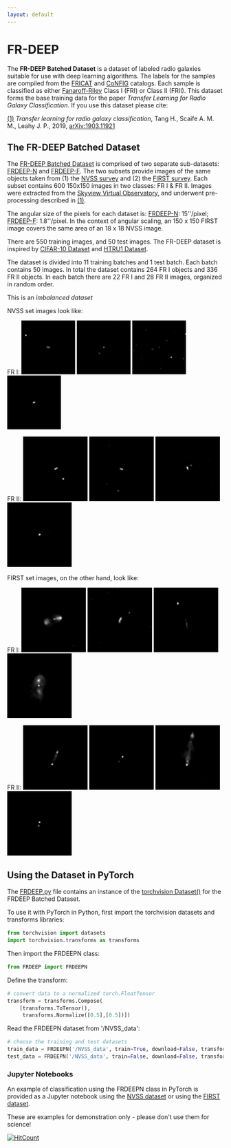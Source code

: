 ```yaml
---
layout: default
---
```



# FR-DEEP

The **FR-DEEP Batched Dataset** is a dataset of labeled radio galaxies suitable for use with deep learning algorithms.  The labels for the samples are compiled from the [FRICAT](https://arxiv.org/abs/1610.09376) and [CoNFIG](https://academic.oup.com/mnras/article/390/2/819/1032320) catalogs. Each sample is classified as either [Fanaroff-Riley](https://en.wikipedia.org/wiki/Fanaroff%E2%80%93Riley_classification) Class I (FRI) or Class II (FRII). This dataset forms the base training data for the paper *Transfer Learning for Radio Galaxy Classification*. If you use this dataset please cite:

[(1)](#paper) *Transfer learning for radio galaxy classification*, Tang H., Scaife A. M. M., Leahy J. P., 2019, [arXiv:1903.11921](https://arxiv.org/abs/1903.11921)  

## The FR-DEEP Batched Dataset

The [FR-DEEP Batched Dataset]() is comprised of two separate sub-datasets: [FRDEEP-N](http://www.jb.man.ac.uk/research/ascaife/NVSS_PNG_dataset.tar.gz) and [FRDEEP-F](http://www.jb.man.ac.uk/research/ascaife/NVSS_PNG_dataset.tar.gz). The two subsets provide images of the same objects taken from (1) the [NVSS survey](https://www.cv.nrao.edu/nvss/) and (2) the [FIRST survey](https://www.cv.nrao.edu/first/). Each subset contains 600 150x150 images in two classes: FR I & FR II. Images were extracted from the [Skyview Virtual Observatory](https://skyview.gsfc.nasa.gov/current/cgi/titlepage.pl), and underwent pre-processing described in [(1)](#paper). 

The angular size of the pixels for each dataset is: [FRDEEP-N](http://www.jb.man.ac.uk/research/ascaife/NVSS_PNG_dataset.tar.gz): 15''/pixel; [FRDEEP-F](http://www.jb.man.ac.uk/research/ascaife/NVSS_PNG_dataset.tar.gz): 1.8''/pixel. In the context of angular scaling, an 150 x 150 FIRST image covers the same area of an 18 x 18 NVSS image.

There are 550 training images, and 50 test images. The FR-DEEP dataset is inspired by [CIFAR-10 Dataset](http://www.cs.toronto.edu/~kriz/cifar.html) and [HTRU1 Dataset](https://as595.github.io/HTRU1/).

The dataset is divided into 11 training batches and 1 test batch. Each batch contains 50 images. In total the dataset contains 264 FR I objects and 336 FR II objects. In each batch there are 22 FR I and 28 FR II images, organized in random order.

This is an *imbalanced dataset*

NVSS set images look like:

FR I: <img src="media/nvss/FR1/1_CoNFIG_FR1_.png" width="125"> <img src="media/nvss/FR1/1_FRICAT_FR1_.png" width="125"> <img src="media/nvss/FR1/2_FRICAT_FR1_.png" width="125"> <img src="media/nvss/FR1/2_CoNFIG_FR1_.png" width="125"> 

FR II: ![a](/media/nvss/FR2/53_CoNFIG_FR2.png) ![b](/media/nvss/FR2/54_CoNFIG_FR2.png) ![c](/media/nvss/FR2/55_CoNFIG_FR2.png) ![d](/media/nvss/FR2/56_CoNFIG_FR2.png)

FIRST set images, on the other hand, look like:

FR I: ![a](/media/first/FR1/2_CoNFIG_FR1.png) ![b](/media/first/FR1/2_FRICAT_FR1.png) ![c](/media/first/FR1/3_FRICAT_FR1.png) ![d](/media/first/FR1/3_CoNFIG_FR1.png)

FR II: ![a](/media/first/FR2/11_CoNFIG_FR2.png) ![b](/media/first/FR2/12_CoNFIG_FR2.png) ![c](/media/first/FR2/13_CoNFIG_FR2.png) ![d](/media/first/FR2/14_CoNFIG_FR2.png)

## Using the Dataset in PyTorch

The [FRDEEP.py](https://raw.githubusercontent.com/HongmingTang060313/FR-DEEP/master/FRDEEP.py) file contains an instance of the [torchvision Dataset()](https://pytorch.org/docs/stable/torchvision/datasets.html) for the FRDEEP Batched Dataset. 

To use it with PyTorch in Python, first import the torchvision datasets and transforms libraries:

```python
from torchvision import datasets
import torchvision.transforms as transforms
```

Then import the FRDEEPN class:

```python
from FRDEEP import FRDEEPN
```

Define the transform:

```python
# convert data to a normalized torch.FloatTensor
transform = transforms.Compose(
    [transforms.ToTensor(),
     transforms.Normalize([0.5],[0.5])])
 ```

Read the FRDEEPN dataset from '/NVSS_data':

```python
# choose the training and test datasets
train_data = FRDEEPN('/NVSS_data', train=True, download=False, transform=transform)
test_data = FRDEEPN('/NVSS_data', train=False, download=False, transform=transform)
```

 
### Jupyter Notebooks

An example of classification using the FRDEEPN class in PyTorch is provided as a Jupyter notebook using the [NVSS dataset](https://github.com/HongmingTang060313/FR-DEEP/blob/master/FRDEEP_tutorial_NVSS.ipynb) or using the [FIRST dataset](https://github.com/HongmingTang060313/FR-DEEP/blob/master/FRDEEP_tutorial_FIRST.ipynb).

These are examples for demonstration only - please don't use them for science!

[![HitCount](http://hits.dwyl.io/HongmingTang060313/FR-DEEP.svg)](http://hits.dwyl.io/HongmingTang060313/FR-DEEP)
